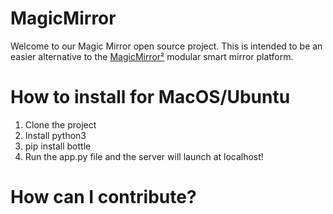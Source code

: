 # MagicMirror
Welcome to our Magic Mirror open source project. This is intended to be an easier alternative to the [MagicMirror²](https://github.com/MichMich/MagicMirror) modular smart mirror platform. 

# How to install for MacOS/Ubuntu
1. Clone the project
2. Install python3 
3. pip install bottle
4. Run the app.py file and the server will launch at localhost! 

# How can I contribute?
